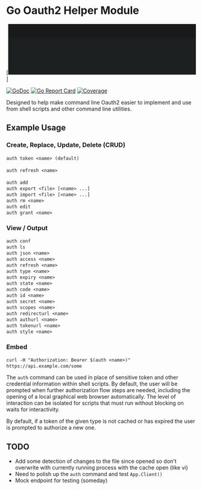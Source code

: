 # Go Oauth2 Helper Module

[![Oauth2 Session](doc/session.gif)]

[![GoDoc](https://godoc.org/gitlab.com/rwxrob/auth-go?status.svg)](https://godoc.org/gitlab.com/rwxrob/auth-go)
[![Go Report Card](https://goreportcard.com/badge/gitlab.com/rwxrob/auth-go)](https://goreportcard.com/report/gitlab.com/rwxrob/auth-go)
[![Coverage](https://gocover.io/_badge/gitlab.com/rwxrob/auth-go)](https://gocover.io/gitlab.com/rwxrob/auth-go)

Designed to help make command line Oauth2 easier to implement and use
from shell scripts and other command line utilities.

## Example Usage

### Create, Replace, Update, Delete (CRUD)

```
auth token <name> (default)

auth refresh <name>

auth add
auth export <file> [<name> ...]
auth import <file> [<name> ...]
auth rm <name>
auth edit
auth grant <name>
```

### View / Output

```
auth conf 
auth ls
auth json <name>
auth access <name>
auth refresh <name>
auth type <name>
auth expiry <name>
auth state <name>
auth code <name>
auth id <name>
auth secret <name>
auth scopes <name>
auth redirecturl <name>
auth authurl <name>
auth tokenurl <name>
auth style <name>
```
### Embed

```
curl -H "Authorization: Bearer $(auth <name>)" https://api.example.com/some
```

The `auth` command can be used in place of sensitive token and other
credential information within shell scripts. By default, the user will
be prompted when further authorization flow steps are needed, including
the opening of a local graphical web browser automatically. The level of
interaction can be isolated for scripts that must run without blocking
on waits for interactivity.

By default, if a token of the given type is not cached or has expired
the user is prompted to authorize a new one.

## TODO

* Add some detection of changes to the file since opened so don't
  overwrite with currently running process with the cache open (like vi)
* Need to polish up the `auth` command and test `App.Client()`
* Mock endpoint for testing (someday)
